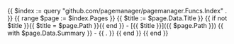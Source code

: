 {{ $index := query "github.com/pagemanager/pagemanager.Funcs.Index" . }}
{{ range $page := $index.Pages }}
    {{ $title := $page.Data.Title }}
    {{ if not $title }}{{ $title = $page.Path }}{{ end }}
    - [{{ $title }}]({{ $page.Path }})
        {{ with $page.Data.Summary }}
        - {{ . }}
        {{ end }}
{{ end }}
